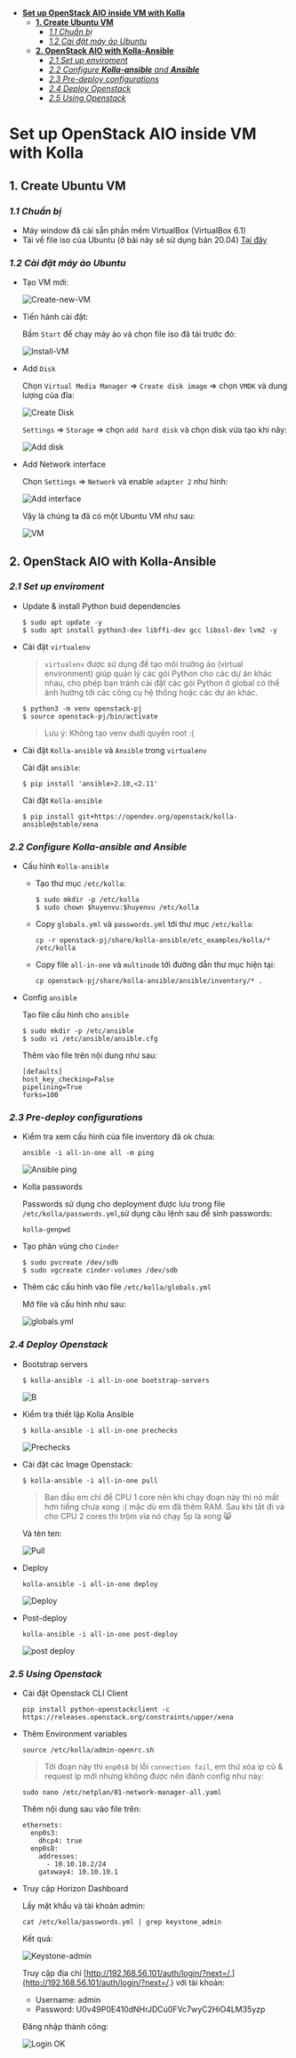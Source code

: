- [**Set up OpenStack AIO inside VM with Kolla**](#--set-up-openstack-aio-inside-vm-with-kolla--)
  - [**1. Create Ubuntu VM**](#--1-create-ubuntu-vm--)
    - [*1.1 Chuẩn bị*](#-11-chu-n-b--)
    - [*1.2 Cài đặt máy ảo Ubuntu*](#-12-c-i---t-m-y--o-ubuntu-)
  - [**2. OpenStack AIO with Kolla-Ansible**](#--2-openstack-aio-with-kolla-ansible--)
    - [*2.1 Set up enviroment*](#-21-set-up-enviroment-)
    - [*2.2 Configure **Kolla-ansible** and **Ansible***](#-22-configure---kolla-ansible---and---ansible---)
    - [*2.3 Pre-deploy configurations*](#-23-pre-deploy-configurations-)
    - [*2.4 Deploy Openstack*](#-24-deploy-openstack-)
    - [*2.5 Using Openstack*](#-25-using-openstack-)
    
# **Set up OpenStack AIO inside VM with Kolla**

## **1. Create Ubuntu VM**

### *1.1 Chuẩn bị*

* Máy window đã cài sẵn phần mềm VirtualBox (VirtualBox 6.1)
* Tải về file iso của Ubuntu (ở bài này sẽ sử dụng bản 20.04) [Tại đây](https://releases.ubuntu.com/20.04/ubuntu-20.04.4-desktop-amd64.iso)

### *1.2 Cài đặt máy ảo Ubuntu*

* Tạo VM mới:

    ![Create-new-VM](./img/create-vm.png)

* Tiến hành cài đặt: 
    
    Bấm `Start` để chạy máy ảo và chọn file iso đã tải trước đó:

    ![Install-VM](./img/install-vm.png)

* Add `Disk`

    Chọn `Virtual Media Manager` => `Create disk image` => chọn `VMDK` và dung lượng của đĩa:

    ![Create Disk](./img/create-new-vhard-disk.png)

    `Settings` => `Storage` => chọn `add hard disk` và chọn disk vừa tạo khi nãy:

    ![Add disk](./img/add-hard-disk.png)

* Add Network interface

    Chọn `Settings` => `Network` và enable `adapter 2` như hình:

    ![Add interface](./img/add-nics.png)

    Vậy là chúng ta đã có một Ubuntu VM như sau:

    ![VM](./img/create-vm-1.png)

## **2. OpenStack AIO with Kolla-Ansible**

### *2.1 Set up enviroment*

* Update & install Python buid dependencies

    ```
    $ sudo apt update -y    
    $ sudo apt install python3-dev libffi-dev gcc libssl-dev lvm2 -y 
    ```
* Cài đặt `virtualenv`

    >`virtualenv` được sử dụng để tạo môi trường ảo (virtual environment) giúp quản lý các gói Python cho các dự án khác nhau, cho phép bạn tránh cài đặt các gói Python ở global có thể ảnh hưởng tới các công cụ hệ thống hoặc các dự án khác.

    ```
    $ python3 -m venv openstack-pj
    $ source openstack-pj/bin/activate  
    ```

    >Lưu ý: Không tạo venv dưới quyền root :( 

* Cài đặt `Kolla-ansible` và `Ansible` trong `virtualenv`

    Cài đặt `ansible`:

    ```
    $ pip install 'ansible>2.10,<2.11'
    ```

    Cài đặt `Kolla-ansible`

    ```
    $ pip install git+https://opendev.org/openstack/kolla-ansible@stable/xena        
    ```

### *2.2 Configure **Kolla-ansible** and **Ansible***

* Cấu hình `Kolla-ansible`

    * Tạo thư mục `/etc/kolla`:

        ```
        $ sudo mkdir -p /etc/kolla
        $ sudo chown $huyenvu:$huyenvu /etc/kolla    
        ```  

    * Copy `globals.yml` và `passwords.yml` tới thư mục `/etc/kolla`:

        ```
        cp -r openstack-pj/share/kolla-ansible/etc_examples/kolla/* /etc/kolla
        ```

    * Copy file `all-in-one` và `multinode` tới đường dẫn thư mục hiện tại:
    
        ```
        cp openstack-pj/share/kolla-ansible/ansible/inventory/* .
        ```
    
* Config `ansible`

    Tạo file cấu hình cho `ansible`

    ```
    $ sudo mkdir -p /etc/ansible    
    $ sudo vi /etc/ansible/ansible.cfg     
    ```

    Thêm vào file trên nội dung như sau:

    ```
    [defaults]
    host_key_checking=False
    pipelining=True
    forks=100 
    ```


### *2.3 Pre-deploy configurations*

* Kiểm tra xem cấu hình của file inventory đã ok chưa:

    ```
    ansible -i all-in-one all -m ping
    ```

    ![Ansible ping](./img/ansible-ping.png)

* Kolla passwords

    Passwords sử dụng cho deployment được lưu trong file `/etc/kolla/passwords.yml`,sử dụng câu lệnh sau để sinh passwords:

    ```
    kolla-genpwd
    ```

* Tạo phân vùng cho `Cinder`

    ```
    $ sudo pvcreate /dev/sdb  
    $ sudo vgcreate cinder-volumes /dev/sdb   
    ```

* Thêm các cấu hình vào file `/etc/kolla/globals.yml`

    Mở file và cấu hình như sau:
    
    ![globals.yml](./img/globals-yml.png)

### *2.4 Deploy Openstack*

* Bootstrap servers

    ```
    $ kolla-ansible -i all-in-one bootstrap-servers   
    ```
    ![B](./img/setup-kolla-env.png)

* Kiểm tra thiết lập Kolla Ansible

    ```
    $ kolla-ansible -i all-in-one prechecks   
    ```

    ![Prechecks](./img/kolla-precheck.png)

* Cài đặt các Image Openstack:

    ```
    $ kolla-ansible -i all-in-one pull       
    ```

    > Ban đầu em chỉ để CPU 1 core nên khi chạy đoạn này thì nó mất hơn tiếng chưa xong :( mặc dù em đã thêm RAM. Sau khi tắt đi và cho CPU 2 cores thì trộm vía nó chạy 5p là xong :smile_cat: 

    Và tèn ten:

    ![Pull](./img/kolla-pull.png)

* Deploy 

    ```
    kolla-ansible -i all-in-one deploy
    ```

    ![Deploy](./img/deploy.png)

* Post-deploy

    ```
    kolla-ansible -i all-in-one post-deploy
    ```

    ![post deploy](./img/post-deploy.png)

### *2.5 Using Openstack*

* Cài đặt Openstack CLI Client

    ```
    pip install python-openstackclient -c https://releases.openstack.org/constraints/upper/xena
    ```

* Thêm Environment variables

    ```
    source /etc/kolla/admin-openrc.sh
    ```  
    > Tới đoạn này thì `enp0s8` bị lỗi `connection fail`, em thử xóa ip cũ & request ip mới nhưng không được nên đành config như này:

    ```
    sudo nano /etc/netplan/01-network-manager-all.yaml
    ```

    Thêm nội dung sau vào file trên:

    ```
    ethernets:
      enp0s3:
        dhcp4: true
      enp0s8:
        addresses:
          - 10.10.10.2/24
        gateway4: 10.10.10.1

    ```

* Truy cập Horizon Dashboard

    Lấy mật khẩu và tài khoản admin:

    ```
    cat /etc/kolla/passwords.yml | grep keystone_admin
    ```

    Kết quả:

    ![Keystone-admin](./img/keystone-admin.png)

    Truy cập địa chỉ [http://192.168.56.101/auth/login/?next=/.](http://192.168.56.101/auth/login/?next=/.) với tài khoản:
    * Username: admin
    * Password: U0v49P0E410dNHrJDCú0FVc7wyC2HiO4LM35yzp

    Đăng nhập thành công:

    ![Login OK](./img/login-ok.png)
    